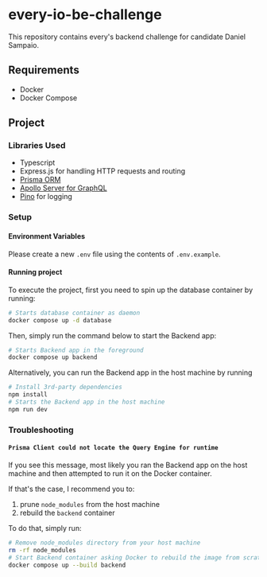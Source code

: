 # every-io-be-challenge

This repository contains every's backend challenge for candidate Daniel Sampaio.

## Requirements

- Docker
- Docker Compose

## Project

### Libraries Used

- Typescript
- Express.js for handling HTTP requests and routing
- [Prisma ORM](https://www.prisma.io/orm)
- [Apollo Server for GraphQL](https://www.apollographql.com/docs/apollo-server/)
- [Pino](https://github.com/pinojs/pino-http) for logging

### Setup

#### Environment Variables

Please create a new `.env` file using the contents of `.env.example`.

#### Running project

To execute the project, first you need to spin up the database container by running:

```sh
# Starts database container as daemon
docker compose up -d database
```

Then, simply run the command below to start the Backend app:

```sh
# Starts Backend app in the foreground
docker compose up backend
```

Alternatively, you can run the Backend app in the host machine by running

```sh
# Install 3rd-party dependencies
npm install
# Starts the Backend app in the host machine
npm run dev
```

### Troubleshooting

#### `Prisma Client could not locate the Query Engine for runtime`

If you see this message, most likely you ran the Backend app on the host machine and then attempted to run it on the Docker container.

If that's the case, I recommend you to:

1. prune `node_modules` from the host machine
2. rebuild the `backend` container

To do that, simply run:

```sh
# Remove node_modules directory from your host machine
rm -rf node_modules
# Start Backend container asking Docker to rebuild the image from scratch
docker compose up --build backend
```

